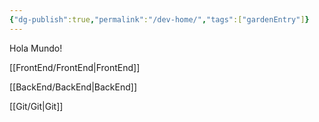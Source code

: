 ```yaml
---
{"dg-publish":true,"permalink":"/dev-home/","tags":["gardenEntry"]}
---
```


Hola Mundo!


[[FrontEnd/FrontEnd\|FrontEnd]]

[[BackEnd/BackEnd\|BackEnd]]

[[Git/Git\|Git]]




